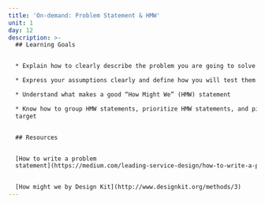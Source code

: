 ```yaml
---
title: 'On-demand: Problem Statement & HMW'
unit: 1
day: 12
description: >-
  ## Learning Goals


  * Explain how to clearly describe the problem you are going to solve

  * Express your assumptions clearly and define how you will test them

  * Understand what makes a good “How Might We” (HMW) statement

  * Know how to group HMW statements, prioritize HMW statements, and pick a
  target


  ## Resources


  [How to write a problem
  statement](https://medium.com/leading-service-design/how-to-write-a-problem-statement-50e2c87810fe)


  [How might we by Design Kit](http://www.designkit.org/methods/3)
---
```



